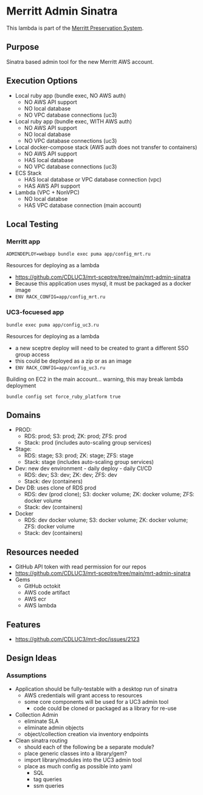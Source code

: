 # Merritt Admin Sinatra

This lambda is part of the [Merritt Preservation System](https://github.com/CDLUC3/mrt-doc). 

## Purpose

Sinatra based admin tool for the new Merritt AWS account.

## Execution Options

- Local ruby app (bundle exec, NO AWS auth)
  - NO AWS API support
  - NO local database
  - NO VPC database connections (uc3)
- Local ruby app (bundle exec, WITH AWS auth)
  - NO AWS API support
  - NO local database
  - NO VPC database connections (uc3)
- Local docker-compose stack (AWS auth does not transfer to containers)
  - NO AWS API support
  - HAS local database
  - NO VPC database connections (uc3)
- ECS Stack
  - HAS local database or VPC database connection (vpc)
  - HAS AWS API support
- Lambda (VPC + NonVPC)
  - NO local databse
  - HAS VPC database connection (main account)

## Local Testing

### Merritt app
```
ADMINDEPLOY=webapp bundle exec puma app/config_mrt.ru
```

Resources for deploying as a lambda
- https://github.com/CDLUC3/mrt-sceptre/tree/main/mrt-admin-sinatra
- Because this application uses mysql, it must be packaged as a docker image
- `ENV RACK_CONFIG=app/config_mrt.ru`

### UC3-focuesed app
```
bundle exec puma app/config_uc3.ru
```

Resources for deploying as a lambda
- a new sceptre deploy will need to be created to grant a different SSO group access
- this could be deployed as a zip or as an image
- `ENV RACK_CONFIG=app/config_uc3.ru`

Building on EC2 in the main account... warning, this may break lambda deployment
```
bundle config set force_ruby_platform true
```

## Domains
- PROD: 
  - RDS: prod; S3: prod; ZK: prod; ZFS: prod
  - Stack: prod (includes auto-scaling group services)
- Stage: 
  - RDS: stage; S3: prod; ZK: stage; ZFS: stage
  - Stack: stage (includes auto-scaling group services)
- Dev: new dev environment - daily deploy - daily CI/CD
  - RDS: dev; S3: dev; ZK: dev; ZFS: dev
  - Stack: dev (containers)
- Dev DB: uses clone of RDS prod
  - RDS: dev (prod clone); S3: docker volume; ZK: docker volume; ZFS: docker volume
  - Stack: dev (containers)
- Docker
  - RDS: dev docker volume; S3: docker volume; ZK: docker volume; ZFS: docker volume
  - Stack: dev (containers)

## Resources needed
- GitHub API token with read permission for our repos
- https://github.com/CDLUC3/mrt-sceptre/tree/main/mrt-admin-sinatra
- Gems
  - GitHub octokit
  - AWS code artifact
  - AWS ecr
  - AWS lambda

## Features
- https://github.com/CDLUC3/mrt-doc/issues/2123

## Design Ideas

### Assumptions
- Application should be fully-testable with a desktop run of sinatra
  - AWS credentials will grant access to resources
  - some core components will be used for a UC3 admin tool
    - code could be cloned or packaged as a library for re-use
- Collection Admin
  - eliminate SLA
  - eliminate admin objects
  - object/collection creation via inventory endpoints
- Clean sinatra routing
  - should each of the following be a separate module?
  - place generic classes into a library/gem?
  - import library/modules into the UC3 admin tool
  - place as much config as possible into yaml
    - SQL
    - tag queries
    - ssm queries


